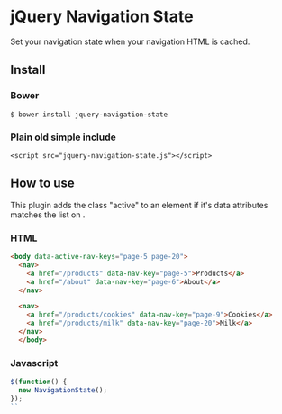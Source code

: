 # jQuery Navigation State

Set your navigation state when your navigation HTML is cached.

## Install

### Bower

```
$ bower install jquery-navigation-state
```

### Plain old simple include

```
<script src="jquery-navigation-state.js"></script>
```

## How to use

This plugin adds the class "active" to an element if it's data attributes matches
the list on <body>.

### HTML

```html
<body data-active-nav-keys="page-5 page-20">
  <nav>
    <a href="/products" data-nav-key="page-5">Products</a>
    <a href="/about" data-nav-key="page-6">About</a>
  </nav>

  <nav>
    <a href="/products/cookies" data-nav-key="page-9">Cookies</a>
    <a href="/products/milk" data-nav-key="page-20">Milk</a>
  </nav>
  </body>
```

### Javascript

```javascript
$(function() {
  new NavigationState();
});
``
